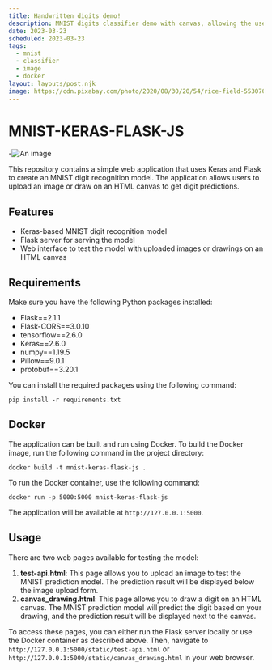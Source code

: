 ```yaml
---
title: Handwritten digits demo!
description: MNIST digits classifier demo with canvas, allowing the user to create their own hand-drawn digits.
date: 2023-03-23
scheduled: 2023-03-23
tags:
  - mnist
  - classifier
  - image
  - docker
layout: layouts/post.njk
image: https://cdn.pixabay.com/photo/2020/08/30/20/54/rice-field-5530707_1280.jpg
---
```


# MNIST-KERAS-FLASK-JS

-![An image](https://cdn.pixabay.com/photo/2020/08/30/20/54/rice-field-5530707_1280.jpg)


This repository contains a simple web application that uses Keras and Flask to create an MNIST digit recognition model. The application allows users to upload an image or draw on an HTML canvas to get digit predictions.

## Features

- Keras-based MNIST digit recognition model
- Flask server for serving the model
- Web interface to test the model with uploaded images or drawings on an HTML canvas

## Requirements

Make sure you have the following Python packages installed:

- Flask==2.1.1
- Flask-CORS==3.0.10
- tensorflow==2.6.0
- Keras==2.6.0
- numpy==1.19.5
- Pillow==9.0.1
- protobuf==3.20.1

You can install the required packages using the following command:

````text/2-3
pip install -r requirements.txt
````

## Docker

The application can be built and run using Docker. To build the Docker image, run the following command in the project directory:
````text/2-3
docker build -t mnist-keras-flask-js .
````


To run the Docker container, use the following command:

````text/2-3
docker run -p 5000:5000 mnist-keras-flask-js
````


The application will be available at `http://127.0.0.1:5000`.

## Usage

There are two web pages available for testing the model:

1. **test-api.html**: This page allows you to upload an image to test the MNIST prediction model. The prediction result will be displayed below the image upload form.
2. **canvas_drawing.html**: This page allows you to draw a digit on an HTML canvas. The MNIST prediction model will predict the digit based on your drawing, and the prediction result will be displayed next to the canvas.

To access these pages, you can either run the Flask server locally or use the Docker container as described above. Then, navigate to `http://127.0.0.1:5000/static/test-api.html` or `http://127.0.0.1:5000/static/canvas_drawing.html` in your web browser.	